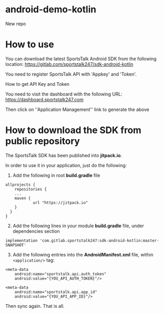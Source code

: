 # android-demo-kotlin

New repo

# How to use

 You can download the latest SportsTalk Android SDK from the following location:
 https://gitlab.com/sportstalk247/sdk-android-kotlin

 You need to register SportsTalk API with 'Appkey' and 'Token'.


 How to get API Key and Token

 You need to visit the dashboard with the following URL:
 https://dashboard.sportstalk247.com

 Then click on ''Application Management'' link to generate the above

 # How to download the SDK from public repository

 The SportsTalk SDK has been published into **jitpack.io**.

 In order to use it in your application, just do the following:

 1. Add the following in root  **build.gradle** file
 ```
 allprojects {
     repositories {
     ...
     maven {
             url "https://jitpack.io"
     }
   }
 }
 ```

 2. Add the following lines in your module **build.gradle** file, under dependencies section

 ```
 implementation 'com.gitlab.sportstalk247:sdk-android-kotlin:master-SNAPSHOT'
 ```

 3. Add the following entries into the **AndroidManifest.xml** file, within `<application/>` tag:

 ```
 <meta-data
     android:name="sportstalk.api.auth_token"
     android:value="{YOU_API_AUTH_TOKEN}"/>

 <meta-data
     android:name="sportstalk.api.app_id"
     android:value="{YOU_API_APP_ID}"/>
 ```

 Then sync again. That is all.

